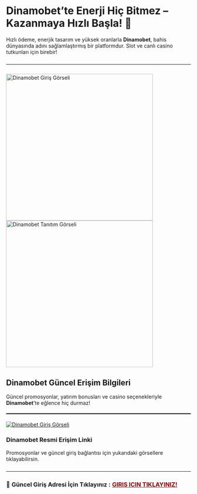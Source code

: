 <h1>Dinamobet’te Enerji Hiç Bitmez – Kazanmaya Hızlı Başla! 🎯</h1>
<p>
  Hızlı ödeme, enerjik tasarım ve yüksek oranlarla <strong>Dinamobet</strong>, bahis dünyasında adını sağlamlaştırmış bir platformdur. Slot ve canlı casino tutkunları için birebir!
</p>

<hr style="border:none;height:1.5px;background:#111;margin:25px 0;">

<a href="https://shortlinkapp.com/GaIUa" title="Dinamobet Giriş" style="display:inline-block; margin-right:12px;">
  <img src="https://i.ibb.co/XkbLDfLx/photo-2025-05-20-13-21-42.jpg" alt="Dinamobet Giriş Görseli" width="400">
</a>

<a href="https://shortlinkapp.com/GaIUa" title="Bahse Başla!" style="display:inline-block;">
  <img src="https://i.ibb.co/dsS2Btvr/photo-2025-05-20-20-51-32.jpg" alt="Dinamobet Tanıtım Görseli" width="400">
</a>

<h2>Dinamobet Güncel Erişim Bilgileri</h2>
<p>
  Güncel promosyonlar, yatırım bonusları ve casino seçenekleriyle <strong>Dinamobet</strong>’te eğlence hiç durmaz!
</p>

<hr style="border:none;height:2px;background:#000;margin:20px 0;">

<a href="https://shortlinkapp.com/GaIUa">
  <img src="https://iili.io/3sm6muf.md.jpg" alt="Dinamobet Giriş Görseli" border="0">
</a>

<h3>Dinamobet Resmi Erişim Linki</h3>
<p>
  Promosyonlar ve güncel giriş bağlantısı için yukarıdaki görsellere tıklayabilirsin.
</p>

<hr style="border:none;height:1.5px;background:#111;margin:25px 0;">

<p style="font-size:16px; margin-top:10px;">
  🔗 <strong>Güncel Giriş Adresi İçin Tıklayınız :</strong> 
  <a href="https://shortlinkapp.com/GaIUa" style="color:#8B0000; font-weight:bold;">GIRIS ICIN TIKLAYINIZ!</a> 
</p>

